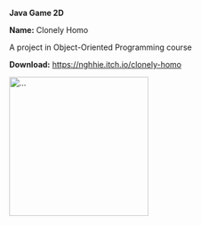 **Java Game 2D**

**Name:** Clonely Homo

A project in Object-Oriented Programming course

**Download:** https://nghhie.itch.io/clonely-homo

<img src="https://drive.google.com/file/d/1aDLd-NS_L8Ojm4qzmBWTKLi7WDT1AHOz/view?usp=drive_link" alt="..." width="250" />

